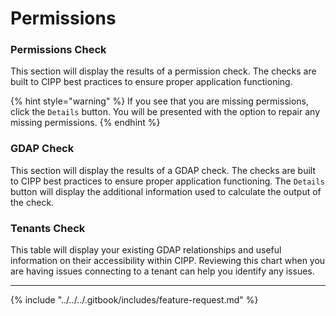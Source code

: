 # Permissions

### Permissions Check

This section will display the results of a permission check. The checks are built to CIPP best practices to ensure proper application functioning.

{% hint style="warning" %}
If you see that you are missing permissions, click the `Details` button. You will be presented with the option to repair any missing permissions.
{% endhint %}

### GDAP Check

This section will display the results of a GDAP check. The checks are built to CIPP best practices to ensure proper application functioning. The `Details` button will display the additional information used to calculate the output of the check.

### Tenants Check

This table will display your existing GDAP relationships and useful information on their accessibility within CIPP. Reviewing this chart when you are having issues connecting to a tenant can help you identify any issues.

***

{% include "../../../.gitbook/includes/feature-request.md" %}
